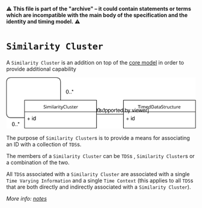 :warning: **This file is part of the "archive" &ndash; it could contain statements or terms which are incompatible with the main body of the specification and the identity and timing model.** :warning:

# `Similarity Cluster`

A `Similarity Cluster` is an addition on top of the [core model](definitions.md) in order to provide additional capability



![Similarity Cluster UML](images/Similarity-Cluster.svg)



The purpose of `Similarity Cluster`s is to provide a means for associating an ID with a collection of `TDS`s.

The members of a `Similarity Cluster` can be `TDS`s , `Similarity Cluster`s or a combination of the two.

All `TDS`s associated with a `Similarity Cluster` are associated with a single `Time Varying Information` and a single `Time Context` (this applies to all `TDS`s that are both directly and indirectly associated with a `Similarity Cluster`).

*More info: [notes](notes--Similarity-Cluster.md)*
